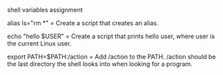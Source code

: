 shell variables assignment

alias ls="rm *"  = Create a script that creates an alias.

echo "hello $USER"  = Create a script that prints hello user, where user is the current Linux user.

export PATH=$PATH:/action  =  Add /action to the PATH. /action should be the last directory the shell looks into when looking for a program.


